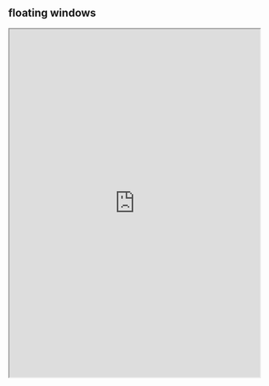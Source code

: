 ## floating windows   

<div align="center">
    <iframe width="100%" height="700px" src="https://www.youtube.com/embed/M3REhke2U34" frameborder="10" allow="accelerometer; autoplay; encrypted-media; gyroscope; picture-in-picture" allowfullscreen></iframe>
</div>
